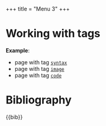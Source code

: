 +++
title = "Menu 3"
+++

# Working with tags

**Example**:

* page with tag [`syntax`](/tag/syntax/)
* page with tag [`image`](/tag/image/)
* page with tag [`code`](/tag/code/)

# Bibliography

{{bib}}